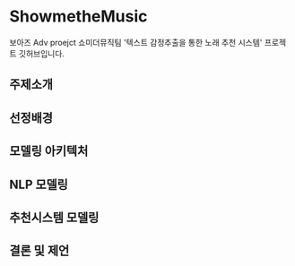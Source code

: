 # ShowmetheMusic

보아즈 Adv proejct 쇼미더뮤직팀 '텍스트 감정추출을 통한 노래 추천 시스템' 프로젝트 깃허브입니다.

## 주제소개

## 선정배경

## 모델링 아키텍처

## NLP 모델링

## 추천시스템 모델링

## 결론 및 제언
